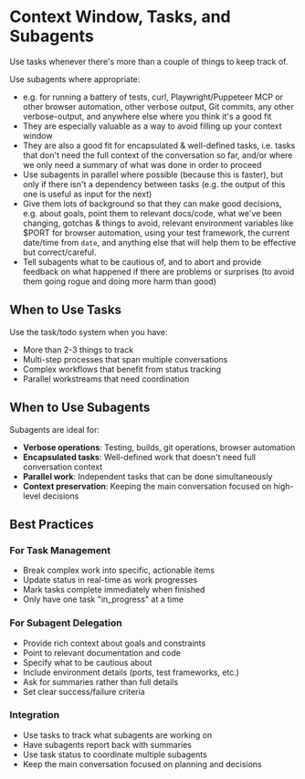 # Context Window, Tasks, and Subagents

Use tasks whenever there's more than a couple of things to keep track of.

Use subagents where appropriate:
- e.g. for running a battery of tests, curl, Playwright/Puppeteer MCP or other browser automation, other verbose output, Git commits, any other verbose-output, and anywhere else where you think it's a good fit
- They are especially valuable as a way to avoid filling up your context window
- They are also a good fit for encapsulated & well-defined tasks, i.e. tasks that don't need the full context of the conversation so far, and/or where we only need a summary of what was done in order to proceed
- Use subagents in parallel where possible (because this is faster), but only if there isn't a dependency between tasks (e.g. the output of this one is useful as input for the next)
- Give them lots of background so that they can make good decisions, e.g. about goals, point them to relevant docs/code, what we've been changing, gotchas & things to avoid, relevant environment variables like $PORT for browser automation, using your test framework, the current date/time from `date`, and anything else that will help them to be effective but correct/careful.
- Tell subagents what to be cautious of, and to abort and provide feedback on what happened if there are problems or surprises (to avoid them going rogue and doing more harm than good)

## When to Use Tasks

Use the task/todo system when you have:
- More than 2-3 things to track
- Multi-step processes that span multiple conversations
- Complex workflows that benefit from status tracking
- Parallel workstreams that need coordination

## When to Use Subagents

Subagents are ideal for:
- **Verbose operations**: Testing, builds, git operations, browser automation
- **Encapsulated tasks**: Well-defined work that doesn't need full conversation context
- **Parallel work**: Independent tasks that can be done simultaneously
- **Context preservation**: Keeping the main conversation focused on high-level decisions

## Best Practices

### For Task Management
- Break complex work into specific, actionable items
- Update status in real-time as work progresses
- Mark tasks complete immediately when finished
- Only have one task "in_progress" at a time

### For Subagent Delegation
- Provide rich context about goals and constraints
- Point to relevant documentation and code
- Specify what to be cautious about
- Include environment details (ports, test frameworks, etc.)
- Ask for summaries rather than full details
- Set clear success/failure criteria

### Integration
- Use tasks to track what subagents are working on
- Have subagents report back with summaries
- Use task status to coordinate multiple subagents
- Keep the main conversation focused on planning and decisions